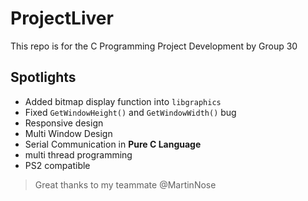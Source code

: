 # ProjectLiver
This repo is for the C Programming Project Development by Group 30

## Spotlights
 - Added bitmap display function into `libgraphics`
 - Fixed `GetWindowHeight()` and `GetWindowWidth()` bug
 - Responsive design
 - Multi Window Design
 - Serial Communication in **Pure C Language**
 - multi thread programming
 - PS2 compatible
 
> Great thanks to my teammate @MartinNose
